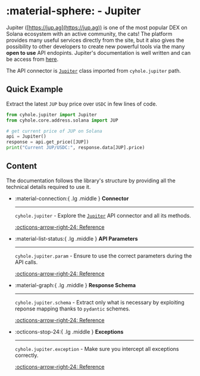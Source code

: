 # :material-sphere: - Jupiter

Jupiter ([https://jup.ag](https://jup.ag)) is one of the most popular DEX on Solana ecosystem with an active community, the cats! The platform provides many useful services directly from the site, but it also gives the possibility to other developers to create new powerful tools via the many **open to use** API endopints. Jupiter's documentation is well written and can be access from [here](https://station.jup.ag/docs).

The API connector is [`Jupiter`](../jupiter/api.md) class imported from `cyhole.jupiter` path.

## Quick Example

Extract the latest `JUP` buy price over `USDC` in few lines of code.

```py
from cyhole.jupiter import Jupiter
from cyhole.core.address.solana import JUP

# get current price of JUP on Solana
api = Jupiter()
response = api.get_price([JUP])
print("Current JUP/USDC:", response.data[JUP].price)
```

## Content

The documentation follows the library's structure by providing all the technical details required to use it.

<div class="grid cards" markdown>

-   :material-connection:{ .lg .middle } __Connector__

    ---

    `cyhole.jupiter` - Explore the [`Jupiter`](../jupiter/api.md) API connector and all its methods. 

    [:octicons-arrow-right-24: Reference](../jupiter/api.md)

-   :material-list-status:{ .lg .middle } __API Parameters__

    ---

    `cyhole.jupiter.param` - Ensure to use the correct parameters during the API calls.

    [:octicons-arrow-right-24: Reference](../jupiter/param.md)

-   :material-graph:{ .lg .middle } __Response Schema__

    ---

    `cyhole.jupiter.schema` - Extract only what is necessary by exploiting reponse mapping thanks to `pydantic` schemes.

    [:octicons-arrow-right-24: Reference](../jupiter/schema.md)

-   :octicons-stop-24:{ .lg .middle } __Exceptions__

    ---

    `cyhole.jupiter.exception` - Make sure you intercept all exceptions correctly.

    [:octicons-arrow-right-24: Reference](../jupiter/exception.md)

</div>

